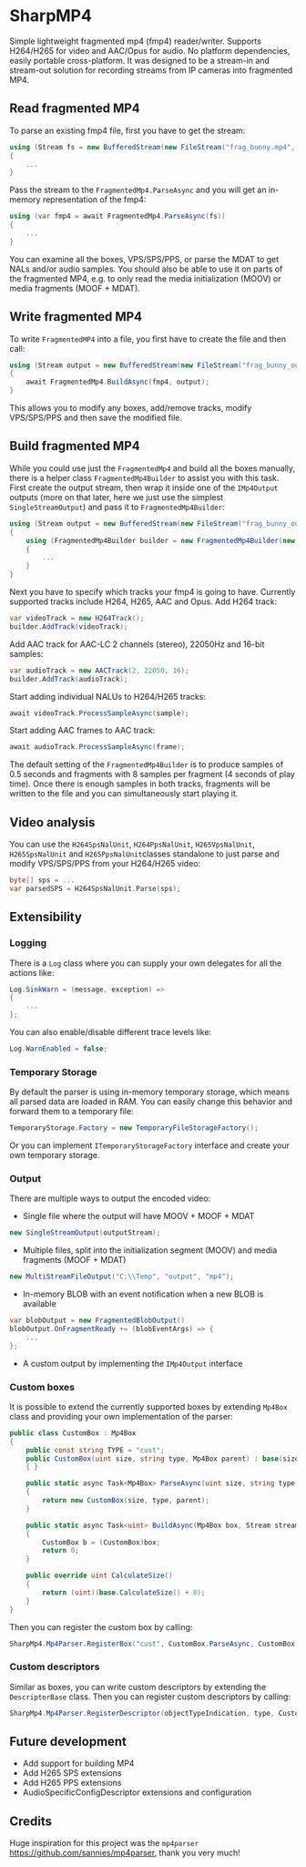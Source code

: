 # SharpMP4
Simple lightweight fragmented mp4 (fmp4) reader/writer. Supports H264/H265 for video and AAC/Opus for audio. No platform dependencies, easily portable cross-platform. It was designed to be a stream-in and stream-out solution for recording streams from IP cameras into fragmented MP4.

## Read fragmented MP4
To parse an existing fmp4 file, first you have to get the stream:
```cs
using (Stream fs = new BufferedStream(new FileStream("frag_bunny.mp4", FileMode.Open, FileAccess.Read, FileShare.Read)))
{
    ...
}
```
Pass the stream to the `FragmentedMp4.ParseAsync` and you will get an in-memory representation of the fmp4:
```cs 
using (var fmp4 = await FragmentedMp4.ParseAsync(fs))
{
    ...
}
```
You can examine all the boxes, VPS/SPS/PPS, or parse the MDAT to get NALs and/or audio samples. You should also be able to use it on parts of the fragmented MP4, e.g. to only read the media initialization (MOOV) or media fragments (MOOF + MDAT).

## Write fragmented MP4
To write `FragmentedMP4` into a file, you first have to create the file and then call:
```cs
using (Stream output = new BufferedStream(new FileStream("frag_bunny_out.mp4", FileMode.Create, FileAccess.Write, FileShare.Read)))
{
    await FragmentedMp4.BuildAsync(fmp4, output);
}
```
This allows you to modify any boxes, add/remove tracks, modify VPS/SPS/PPS and then save the modified file.

## Build fragmented MP4
While you could use just the `FragmentedMp4` and build all the boxes manually, there is a helper class `FragmentedMp4Builder` to assist you with this task. First create the output stream, then wrap it inside one of the `IMp4Output` outputs (more on that later, here we just use the simplest `SingleStreamOutput`) and pass it to `FragmentedMp4Builder`:
```cs
using (Stream output = new BufferedStream(new FileStream("frag_bunny_out.mp4", FileMode.Create, FileAccess.Write, FileShare.Read)))
{
    using (FragmentedMp4Builder builder = new FragmentedMp4Builder(new SingleStreamOutput(output)))
    {
        ...
    }
}
```
Next you have to specify which tracks your fmp4 is going to have. Currently supported tracks include H264, H265, AAC and Opus. 
Add H264 track:
```cs
var videoTrack = new H264Track();
builder.AddTrack(videoTrack);
```
Add AAC track for AAC-LC 2 channels (stereo), 22050Hz and 16-bit samples:
```cs
var audioTrack = new AACTrack(2, 22050, 16);
builder.AddTrack(audioTrack);
```
Start adding individual NALUs to H264/H265 tracks:
```cs
await videoTrack.ProcessSampleAsync(sample);
```
Start adding AAC frames to AAC track:
```cs
await audioTrack.ProcessSampleAsync(frame);
```
The default setting of the `FragmentedMp4Builder` is to produce samples of 0.5 seconds and fragments with 8 samples per fragment (4 seconds of play time). Once there is enough samples in both tracks, fragments will be written to the file and you can simultaneously start playing it.

## Video analysis
You can use the `H264SpsNalUnit`, `H264PpsNalUnit`, `H265VpsNalUnit`, `H265SpsNalUnit` and `H265PpsNalUnit`classes standalone to just parse and modify VPS/SPS/PPS from your H264/H265 video:
```cs
byte[] sps = ...
var parsedSPS = H264SpsNalUnit.Parse(sps);
```

## Extensibility
### Logging
There is a `Log` class where you can supply your own delegates for all the actions like:
```cs
Log.SinkWarn = (message, exception) => 
{
    ...
};
```
You can also enable/disable different trace levels like:
```cs
Log.WarnEnabled = false;
```
### Temporary Storage
By default the parser is using in-memory temporary storage, which means all parsed data are loaded in RAM. You can easily change this behavior and forward them to a temporary file:
```cs
TemporaryStorage.Factory = new TemporaryFileStorageFactory();
```
Or you can implement `ITemporaryStorageFactory` interface and create your own temporary storage.
### Output
There are multiple ways to output the encoded video:
- Single file where the output will have MOOV + MOOF + MDAT
```cs
new SingleStreamOutput(outputStream);
```
- Multiple files, split into the initialization segment (MOOV) and media fragments (MOOF + MDAT)
```cs
new MultiStreamFileOutput("C:\\Temp", "output", "mp4");
```
- In-memory BLOB with an event notification when a new BLOB is available
```cs
var blobOutput = new FragmentedBlobOutput()
blobOutput.OnFragmentReady += (blobEventArgs) => {
    ...
};
```
- A custom output by implementing the `IMp4Output` interface

### Custom boxes
It is possible to extend the currently supported boxes by extending `Mp4Box` class and providing your own implementation of the parser:
```cs
public class CustomBox : Mp4Box
{
    public const string TYPE = "cust";
    public CustomBox(uint size, string type, Mp4Box parent) : base(size, type, parent)
    { }

    public static async Task<Mp4Box> ParseAsync(uint size, string type, Mp4Box parent, Stream stream)
    {
        return new CustomBox(size, type, parent);
    }

    public static async Task<uint> BuildAsync(Mp4Box box, Stream stream)
    {
        CustomBox b = (CustomBox)box;
        return 0;
    }

    public override uint CalculateSize()
    {
        return (uint)(base.CalculateSize() + 0);
    }
}
```
Then you can register the custom box by calling:
```cs
SharpMp4.Mp4Parser.RegisterBox("cust", CustomBox.ParseAsync, CustomBox.BuildAsync);
```
### Custom descriptors
Similar as boxes, you can write custom descriptors by extending the `DescriptorBase` class. Then you can register custom descriptors by calling:
```cs
SharpMp4.Mp4Parser.RegisterDescriptor(objectTypeIndication, type, CustomDescriptor.ParseAsync, CustomDescriptor.BuildAsync);
```

## Future development
- Add support for building MP4
- Add H265 SPS extensions
- Add H265 PPS extensions
- AudioSpecificConfigDescriptor extensions and configuration

## Credits
Huge inspiration for this project was the `mp4parser` https://github.com/sannies/mp4parser, thank you very much!